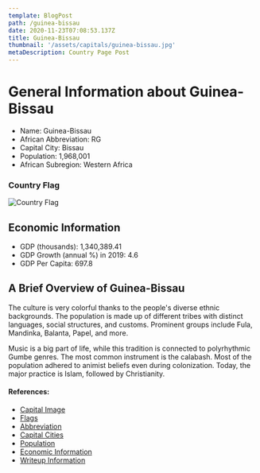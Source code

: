 ```yaml
---
template: BlogPost
path: /guinea-bissau
date: 2020-11-23T07:08:53.137Z
title: Guinea-Bissau
thumbnail: '/assets/capitals/guinea-bissau.jpg'
metaDescription: Country Page Post
---
```


# General Information about Guinea-Bissau

- Name: Guinea-Bissau
- African Abbreviation: RG
- Capital City: Bissau
- Population: 1,968,001
- African Subregion: Western Africa

### Country Flag
![Country Flag](https://raw.githubusercontent.com/hjnilsson/country-flags/master/png1000px/td.png)

## Economic Information
 - GDP (thousands): 1,340,389.41
 - GDP Growth (annual %) in 2019: 4.6
 - GDP Per Capita: 697.8

## A Brief Overview of Guinea-Bissau

The culture is very colorful thanks to the people's diverse ethnic backgrounds. The population is made up of different tribes with distinct languages, social structures, and customs. Prominent groups include Fula, Mandinka, Balanta, Papel, and more.

Music is a big part of life, while this tradition is connected to polyrhythmic Gumbe genres. The most common instrument is the calabash. Most of the population adhered to animist beliefs even during colonization. Today, the major practice is Islam, followed by Christianity.

#### References:
- [Capital Image](https://cdn.britannica.com/93/154493-050-142F8CF0/Bissau-Guinea-Bissau.jpg)
- [Flags](https://github.com/hjnilsson/country-flags)
- [Abbreviation](https://planetarynames.wr.usgs.gov/Abbreviations)
- [Capital Cities](https://www.nationsonline.org/oneworld/capitals_africa.htm)
- [Population](https://www.worldometers.info/population/countries-in-africa-by-population/)
- [Economic Information](https://data.worldbank.org/)
- [Writeup Information](https://www.iexplore.com/articles/travel-guides/africa/guinea-bissau/history-and-culture)
